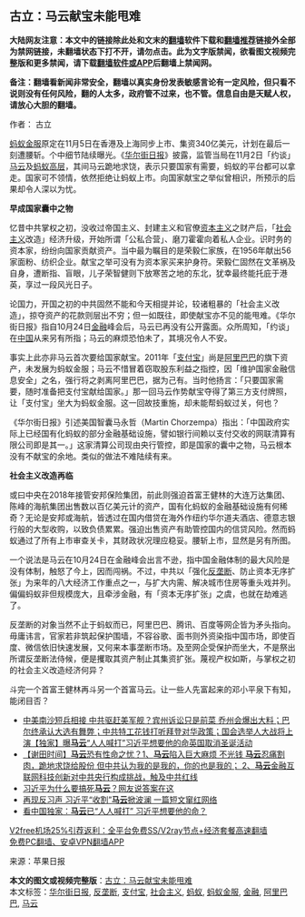  <h2>古立：马云献宝未能甩难</h2> <p class="notice"><b>大陆网友注意：本文中的链接除此处和文末的<a href="https://github.com/bannedbook/fanqiang" >翻墙</a>软件下载和<a href="https://github.com/killgcd/justmysocks/blob/master/README.md">翻墙推荐</a>链接外全部为禁网链接，未翻墙状态下打不开，请勿点击。此为文字版禁闻，欲看图文视频完整版和更多禁闻，请下载<a href="https://github.com/bannedbook/fanqiang">翻墙软件或APP</a>后翻墙上禁闻网。</p><p>备注：翻墙看新闻非常安全，翻墙以真实身份发表敏感言论有一定风险，但只看不说则没有任何风险，翻的人太多，政府管不过来，也不管。信息自由是天赋人权，请放心大胆的翻墙。</b></p>  <div class="entry"> <p>作者： 古立</p> <p><a href="https://www.bannedbook.org/bnews/tag/%E8%9A%82%E8%9A%81%E9%87%91%E6%9C%8D/" class="st_tag internal_tag" rel="tag" title="标签 蚂蚁金服 下的日志">蚂蚁金服</a>原定在11月5日在香港及上海同步上市、集资340亿美元，计划在最后一刻遭腰斩。个中细节陆续曝光。《<a href="https://www.bannedbook.org/bnews/tag/%e5%8d%8e%e5%b0%94%e8%a1%97%e6%97%a5%e6%8a%a5/" class="st_tag internal_tag" rel="tag" title="标签 华尔街日报 下的日志">华尔街日报</a>》披露，监管当局在11月2日「约谈」<a href="https://www.bannedbook.org/bnews/tag/%e9%a9%ac%e4%ba%91/" class="st_tag internal_tag" rel="tag" title="标签 马云 下的日志">马云</a>及<a href="https://www.bannedbook.org/bnews/tag/%e8%9a%82%e8%9a%81/" class="st_tag internal_tag" rel="tag" title="标签 蚂蚁 下的日志">蚂蚁</a><span class='wp_keywordlink_affiliate'><a href="https://www.bannedbook.org/bnews/ccpdope/" title="中共高层内幕" target="_blank">高层</a></span>，其间马云跪地求饶，表示只要国家有需要，蚂蚁的平台都可以拿走。国家可不领情，依然拒绝让蚂蚁上市。向国家献宝之举似曾相识，所预示的后果却令人深以为忧。</p> <p><strong>早成国家囊中之物</strong></p>  <p>忆昔中共掌权之初，没收过帝国主义、封建主义和官僚<span class='wp_keywordlink'><a href="https://www.bannedbook.org/forum2/topic920.html" title="资本主义与自由" target="_blank">资本主义</a></span>之财产后，「<a href="https://www.bannedbook.org/bnews/tag/%e7%a4%be%e4%bc%9a%e4%b8%bb%e4%b9%89/" class="st_tag internal_tag" rel="tag" title="标签 社会主义 下的日志">社会主义</a>改造」经济升级，开始所谓「公私合营」、磨刀霍霍向着私人企业。识时务的资本家，纷纷向国家贡献资产。当中最为瞩目的是荣毅仁家族，在1956年献出56家面粉、纺织企业。献宝之举可没有为资本家买来护身符。荣毅仁固然在文革祸及自身，遭断指、盲眼，儿子荣智健则下放寒苦之地的东北，犹幸最终能托庇于港英，享过一段风光日子。</p> <p>论国力，开国之初的中共固然不能和今天相提并论，较诸粗暴的「社会主义改造」，掠夺资产的花款则层出不穷；但一如既往，即使献宝亦不见的能甩难。《华尔街日报》指自10月24日<a href="https://www.bannedbook.org/bnews/tag/%E9%87%91%E8%9E%8D/" class="st_tag internal_tag" rel="tag" title="标签 金融 下的日志">金融</a>峰会后，马云已再没有公开露面。众所周知，「约谈」在<span class='wp_keywordlink_affiliate'><a href="https://www.bannedbook.org/" title="中国" target="_blank">中国</a></span>从来另有所指；马云的麻烦恐怕未了，其境况令人不安。</p> <p>事实上此亦非马云首次要给国家献宝。2011年「<a href="https://www.bannedbook.org/bnews/tag/%e6%94%af%e4%bb%98%e5%ae%9d/" class="st_tag internal_tag" rel="tag" title="标签 支付宝 下的日志">支付宝</a>」尚是<a href="https://www.bannedbook.org/bnews/tag/%e9%98%bf%e9%87%8c%e5%b7%b4%e5%b7%b4/" class="st_tag internal_tag" rel="tag" title="标签 阿里巴巴 下的日志">阿里巴巴</a>的旗下资产，未发展为蚂蚁金服；马云不惜冒着窃取股东利益之指控，因「维护国家金融信息安全」之名，强行将之剥离阿里巴巴，据为己有。当时他扬言：「只要国家需要，随时准备把支付宝献给国家。」那一回马云作势献宝夺得了第三方支付牌照，让「支付宝」坐大为蚂蚁金服。这一回故技重施，却未能帮蚂蚁过关，何也？</p>  <p>《华尔街日报》引述美国智囊马永哲（Martin Chorzempa）指出：「中国政府实际上已经国有化蚂蚁的部分金融基础设施，譬如银行间赖以支付交收的网联清算有限公司即是其一。」这家清算公司现由央行管控，即是国家的囊中之物，马云根本没有不献宝的余地。类似的做法不难陆续有来。</p> <p><strong>社会主义改造再临</strong></p> <p>或曰中央在2018年接管安邦保险集团，前此则强迫首富王健林的大连万达集团、陈峰的海航集团出售数以百亿美元计的资产，国有化蚂蚁的金融基础设施有何稀奇？无论是安邦或海航，皆透过在国内借贷在海外作纽约华尔道夫酒店、德意志银行般的大型收购，以致负债累累。强迫出售资产有助管控国内的信贷风险。然而蚂蚁通过了所有上市审查关卡，其财政状况理应稳妥。腰斩上市，显然是另有所图。</p>  <p>一个说法是马云在10月24日在金融峰会出言不逊，指中国金融体制的最大风险是没有体制，触怒了今上，因而闯祸。不过，中共以「强化<a href="https://www.bannedbook.org/bnews/tag/%e5%8f%8d%e5%9e%84%e6%96%ad/" class="st_tag internal_tag" rel="tag" title="标签 反垄断 下的日志">反垄断</a>、防止资本无序扩张」为来年的八大经济工作重点之一，与扩大内需、解决城市住房等重头戏并列。偏偏蚂蚁非但规模庞大，且牵涉金融，有「资本无序扩张」之虞，也就在劫难逃了。</p> <p>反垄断的对象当然不止于蚂蚁而已，阿里巴巴、腾讯、百度等网企皆为矛头指向。毋庸讳言，官家若非筑起保护围墙，不容谷歌、面书则外资染指中国市场，即使百度、微信依旧快速发展，又何来本事垄断市场。及至网企受保护而坐大，不是祭出所谓反垄断法侍候，便是攫取其资产制止其集资扩张。蔑视产权如斯，与掌权之初的社会主义改造经济何异？</p> <p>斗完一个首富王健林再斗另一个首富马云。让一些人先富起来的邓小平泉下有知，能闭目否？</p>  <ul class='op-related-articles' title='相关阅读'> <li><a href='https://www.bannedbook.org/bnews/bannedvideo/20201223/1453497.html' target='_blank'>中美南沙短兵相接 中共驱赶美军舰？宾州诉讼只是前菜  乔州会爆出大料；巴尔终承认大选有舞弊；中共特工花钱打听拜登对华政策；国会选举人大战将上演【独家】曝<b>马云</b>“人人喊打”习近平想要他的命英国取消圣诞活动</a></li> <li><a href='https://www.bannedbook.org/bnews/bannedvideo/20201223/1453344.html' target='_blank'>【谢田时间】<b>马云</b>恐有性命之忧？1、<b>马云</b>陷入巨大麻烦 不光钱 <b>马云</b>忍痛割肉，跪地求饶给股份 但中共认为我的是我的，你的也是我的； 2、<b>马云</b>金融互联网科技创新对中共央行构成挑战，触及中共红线</a></li> <li><a href='https://www.bannedbook.org/bnews/comments/20201223/1453336.html' target='_blank'>习近平为什么要搞死<b>马云</b>？网友说答案在这</a></li> <li><a href='https://www.bannedbook.org/bnews/comments/20201223/1453208.html' target='_blank'>再现反习声 ​​习近平“收割”<b>马云</b>掀波澜 一篇短文窜红网络</a></li> <li><a href='https://www.bannedbook.org/bnews/finance/20201223/1453178.html' target='_blank'>看中国独家：<b>马云</b>已“人人喊打” 习近平想要他的命？</a></li> </ul> <p class="texttj"> <a href="https://github.com/bannedbook/fanqiang/wiki/V2ray%E6%9C%BA%E5%9C%BA" target="_blank">V2free机场25%引荐返利：全平台免费SS/V2ray节点+经济套餐高速翻墙</a><br/> <a href="https://github.com/bannedbook/fanqiang/wiki/%E7%A6%81%E9%97%BB%E7%BD%91%E5%AE%89%E5%8D%93%E7%BF%BB%E5%A2%99%E6%96%B0%E9%97%BBAPP" target="_blank">免费PC翻墙、安卓VPN翻墙APP</a></p><p> 来源：苹果日报 </p><a name='sharetosocial'></a>       <div><b>本文的图文或视频完整版</b>：<a href='https://www.bannedbook.org/bnews/comments/20201224/1453930.html'>古立：马云献宝未能甩难</a></div>  </div><!--END ENTRY--> <div class="postfooter"> <div>本文标签：<a href="https://www.bannedbook.org/bnews/tag/%e5%8d%8e%e5%b0%94%e8%a1%97%e6%97%a5%e6%8a%a5/" rel="tag">华尔街日报</a>, <a href="https://www.bannedbook.org/bnews/tag/%e5%8f%8d%e5%9e%84%e6%96%ad/" rel="tag">反垄断</a>, <a href="https://www.bannedbook.org/bnews/tag/%e6%94%af%e4%bb%98%e5%ae%9d/" rel="tag">支付宝</a>, <a href="https://www.bannedbook.org/bnews/tag/%e7%a4%be%e4%bc%9a%e4%b8%bb%e4%b9%89/" rel="tag">社会主义</a>, <a href="https://www.bannedbook.org/bnews/tag/%e8%9a%82%e8%9a%81/" rel="tag">蚂蚁</a>, <a href="https://www.bannedbook.org/bnews/tag/%E8%9A%82%E8%9A%81%E9%87%91%E6%9C%8D/" rel="tag">蚂蚁金服</a>, <a href="https://www.bannedbook.org/bnews/tag/%E9%87%91%E8%9E%8D/" rel="tag">金融</a>, <a href="https://www.bannedbook.org/bnews/tag/%e9%98%bf%e9%87%8c%e5%b7%b4%e5%b7%b4/" rel="tag">阿里巴巴</a>, <a href="https://www.bannedbook.org/bnews/tag/%e9%a9%ac%e4%ba%91/" rel="tag">马云</a></div>  </div><!--END POSTFOOTER--> 